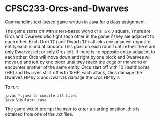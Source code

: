 # CPSC233-Orcs-and-Dwarves
Commandline text-based game written in Java for a class assignment.

The game starts off with a text-based world of a 10x10 square. There are Orcs and Dwarves who fight each other in the game if they are adjacent to each other. Each Orc ('O') and Dwarf ('D') attacks one adjacent opposite entity each round at random. This goes on each round until either there are only Dwarves left or only Orcs left. If there is no opposite entity adjacent to each other, Orcs will move down and right by one block and Dwarves will move up and left by one block until they reach the edge of the world or encounter another of the same entity. Orcs start off with 10 Healthpoints (HP) and Dwarves start off with 15HP. Each attack, Orcs damage the Dwarves HP by 3 and Dwarves damage the Orcs HP by 7.
 

To run:
```
javac *.java to compile all files
java Simulator.java
   ```
   
The game would prompt the user to enter a starting position. this is obtained from one of the .txt files. 
